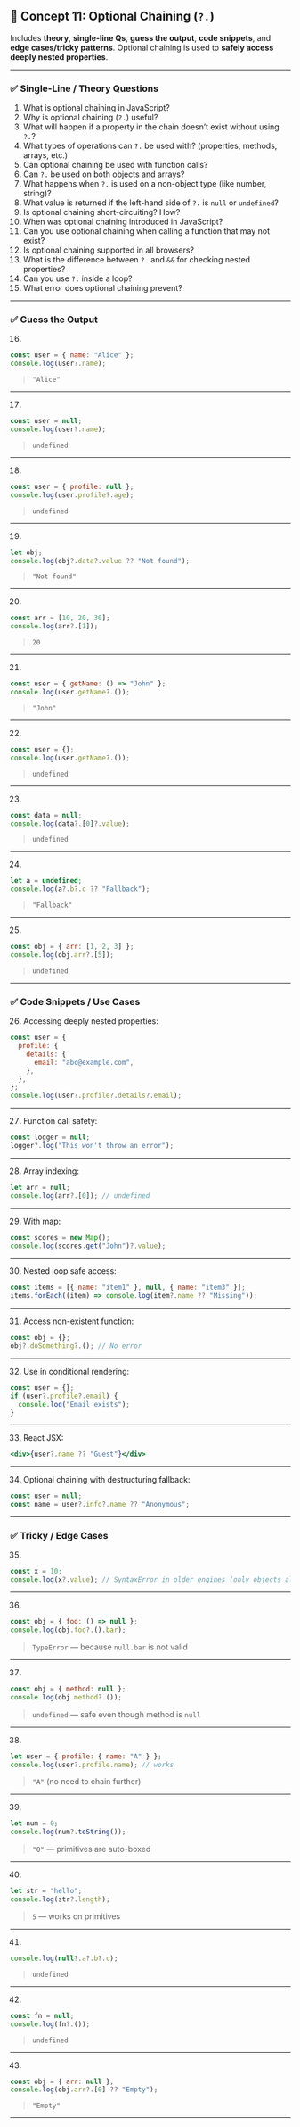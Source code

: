 ## 🔹 **Concept 11: Optional Chaining (`?.`)**

Includes **theory**, **single-line Qs**, **guess the output**, **code snippets**, and **edge cases/tricky patterns**. Optional chaining is used to **safely access deeply nested properties**.

---

### ✅ **Single-Line / Theory Questions**

1. What is optional chaining in JavaScript?
2. Why is optional chaining (`?.`) useful?
3. What will happen if a property in the chain doesn’t exist without using `?.`?
4. What types of operations can `?.` be used with? (properties, methods, arrays, etc.)
5. Can optional chaining be used with function calls?
6. Can `?.` be used on both objects and arrays?
7. What happens when `?.` is used on a non-object type (like number, string)?
8. What value is returned if the left-hand side of `?.` is `null` or `undefined`?
9. Is optional chaining short-circuiting? How?
10. When was optional chaining introduced in JavaScript?
11. Can you use optional chaining when calling a function that may not exist?
12. Is optional chaining supported in all browsers?
13. What is the difference between `?.` and `&&` for checking nested properties?
14. Can you use `?.` inside a loop?
15. What error does optional chaining prevent?

---

### ✅ **Guess the Output**

16.

```js
const user = { name: "Alice" };
console.log(user?.name);
```

> `"Alice"`

---

17.

```js
const user = null;
console.log(user?.name);
```

> `undefined`

---

18.

```js
const user = { profile: null };
console.log(user.profile?.age);
```

> `undefined`

---

19.

```js
let obj;
console.log(obj?.data?.value ?? "Not found");
```

> `"Not found"`

---

20.

```js
const arr = [10, 20, 30];
console.log(arr?.[1]);
```

> `20`

---

21.

```js
const user = { getName: () => "John" };
console.log(user.getName?.());
```

> `"John"`

---

22.

```js
const user = {};
console.log(user.getName?.());
```

> `undefined`

---

23.

```js
const data = null;
console.log(data?.[0]?.value);
```

> `undefined`

---

24.

```js
let a = undefined;
console.log(a?.b?.c ?? "Fallback");
```

> `"Fallback"`

---

25.

```js
const obj = { arr: [1, 2, 3] };
console.log(obj.arr?.[5]);
```

> `undefined`

---

### ✅ **Code Snippets / Use Cases**

26. Accessing deeply nested properties:

```js
const user = {
  profile: {
    details: {
      email: "abc@example.com",
    },
  },
};
console.log(user?.profile?.details?.email);
```

---

27. Function call safety:

```js
const logger = null;
logger?.log("This won't throw an error");
```

---

28. Array indexing:

```js
let arr = null;
console.log(arr?.[0]); // undefined
```

---

29. With map:

```js
const scores = new Map();
console.log(scores.get("John")?.value);
```

---

30. Nested loop safe access:

```js
const items = [{ name: "item1" }, null, { name: "item3" }];
items.forEach((item) => console.log(item?.name ?? "Missing"));
```

---

31. Access non-existent function:

```js
const obj = {};
obj?.doSomething?.(); // No error
```

---

32. Use in conditional rendering:

```js
const user = {};
if (user?.profile?.email) {
  console.log("Email exists");
}
```

---

33. React JSX:

```jsx
<div>{user?.name ?? "Guest"}</div>
```

---

34. Optional chaining with destructuring fallback:

```js
const user = null;
const name = user?.info?.name ?? "Anonymous";
```

---

### ✅ **Tricky / Edge Cases**

35.

```js
const x = 10;
console.log(x?.value); // SyntaxError in older engines (only objects allowed)
```

---

36.

```js
const obj = { foo: () => null };
console.log(obj.foo?.().bar);
```

> `TypeError` — because `null.bar` is not valid

---

37.

```js
const obj = { method: null };
console.log(obj.method?.());
```

> `undefined` — safe even though method is `null`

---

38.

```js
let user = { profile: { name: "A" } };
console.log(user?.profile.name); // works
```

> `"A"` (no need to chain further)

---

39.

```js
let num = 0;
console.log(num?.toString());
```

> `"0"` — primitives are auto-boxed

---

40.

```js
let str = "hello";
console.log(str?.length);
```

> `5` — works on primitives

---

41.

```js
console.log(null?.a?.b?.c);
```

> `undefined`

---

42.

```js
const fn = null;
console.log(fn?.());
```

> `undefined`

---

43.

```js
const obj = { arr: null };
console.log(obj.arr?.[0] ?? "Empty");
```

> `"Empty"`

---
